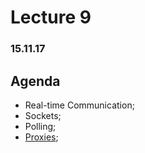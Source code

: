 # Lecture 9
### 15.11.17
## Agenda
* Real-time Communication;
* Sockets;
* Polling;
* [Proxies](https://mayalekova.github.io/jsTalks-Bulgaria-2017-MayaLekova.pdf);